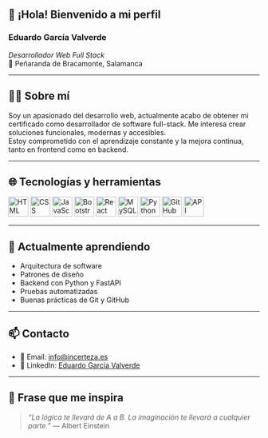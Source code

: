 ## 👋 ¡Hola! Bienvenido a mi perfil

### Eduardo García Valverde  
*Desarrollador Web Full Stack*  
📍 Peñaranda de Bracamonte, Salamanca

---

## 🧑‍💻 Sobre mí

Soy un apasionado del desarrollo web, actualmente acabo de obtener mi certificado como desarrollador de software full-stack. Me interesa crear soluciones funcionales, modernas y accesibles.  
Estoy comprometido con el aprendizaje constante y la mejora continua, tanto en frontend como en backend.

---

## 🌐 Tecnologías y herramientas

<p align="left">
  <img src="https://cdn.jsdelivr.net/gh/devicons/devicon/icons/html5/html5-original.svg" alt="HTML" width="40" height="40"/>
  <img src="https://cdn.jsdelivr.net/gh/devicons/devicon/icons/css3/css3-original.svg" alt="CSS" width="40" height="40"/>
  <img src="https://cdn.jsdelivr.net/gh/devicons/devicon/icons/javascript/javascript-original.svg" alt="JavaScript" width="40" height="40"/>
  <img src="https://cdn.jsdelivr.net/gh/devicons/devicon/icons/bootstrap/bootstrap-original.svg" alt="Bootstrap" width="40" height="40"/>
  <img src="https://cdn.jsdelivr.net/gh/devicons/devicon/icons/react/react-original.svg" alt="React" width="40" height="40"/>
  <img src="https://cdn.jsdelivr.net/gh/devicons/devicon/icons/mysql/mysql-original.svg" alt="MySQL" width="40" height="40"/>
  <img src="https://cdn.jsdelivr.net/gh/devicons/devicon/icons/python/python-original.svg" alt="Python" width="40" height="40"/>
  <img src="https://cdn.jsdelivr.net/gh/devicons/devicon/icons/github/github-original.svg" alt="GitHub" width="40" height="40"/>
  <img src="https://img.shields.io/badge/API%20REST-%23007396?style=flat&logo=api&logoColor=white" alt="API REST" height="40"/>
</p>

---

## 🚀 Actualmente aprendiendo

- Arquitectura de software
- Patrones de diseño
- Backend con Python y FastAPI
- Pruebas automatizadas
- Buenas prácticas de Git y GitHub

---

## 📫 Contacto

- 📧 Email: [info@incerteza.es](mailto:info@incerteza.es)  
- 🔗 LinkedIn: [Eduardo García Valverde](https://www.linkedin.com/in/eduardo-garcía-valverde-46b394364)

---

## 📌 Frase que me inspira

> *“La lógica te llevará de A a B. La imaginación te llevará a cualquier parte.”* — Albert Einstein



<!--
**Incerteza88/Incerteza88** is a ✨ _special_ ✨ repository because its `README.md` (this file) appears on your GitHub profile.

Here are some ideas to get you started:

- 🔭 I’m currently working on ...
- 🌱 I’m currently learning ...
- 👯 I’m looking to collaborate on ...
- 🤔 I’m looking for help with ...
- 💬 Ask me about ...
- 📫 How to reach me: ...
- 😄 Pronouns: ...
- ⚡ Fun fact: ...
-->
